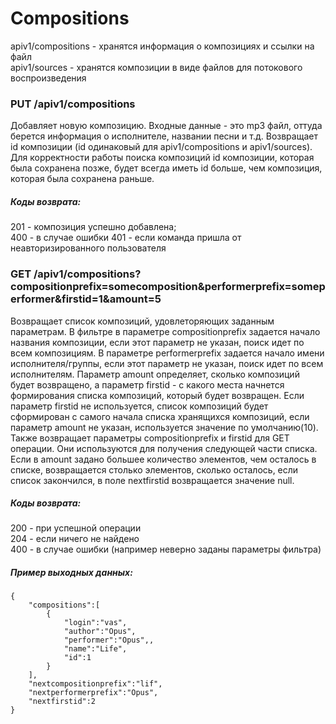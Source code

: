 # Compositions

apiv1/compositions - хранятся информация о композициях и ссылки на файл<br />
apiv1/sources - хранятся композиции в виде файлов для потокового воспроизведения

### PUT /apiv1/compositions

Добавляет новую композицию. Входные данные - это mp3 файл, оттуда берется информация о исполнителе, названии песни и т.д. 
Возвращает id композиции (id одинаковый для apiv1/compositions и apiv1/sources).
Для корректности работы поиска композиций id композиции, которая была сохранена позже,
будет всегда иметь id больше, чем композиция, которая была сохранена раньше.

##### Коды возврата:
201 - композиция успешно добавлена;<br />
400 - в случае ошибки
401 - если команда пришла от неавторизированного пользователя<br />

### GET /apiv1/compositions?compositionprefix=somecomposition&performerprefix=someperformer&firstid=1&amount=5

Возвращает список композиций, удовлеторяющих заданным параметрам. В фильтре в параметре compositionprefix задается начало названия композиции, если этот параметр не указан, поиск идет по всем композициям. В параметре performerprefix задается начало имени исполнителя/группы, если этот параметр не указан, поиск идет по всем исполнителям. Параметр amount определяет,
сколько композиций будет возвращено, а параметр firstid - с какого места начнется формирования списка композиций, 
который будет возвращен. Если параметр firstid не используется, список композиций будет сформирован с самого начала списка хранящихся композиций,
если параметр amount не указан, используется значение по умолчанию(10). Также возвращает
параметры compositionprefix и firstid для GET операции. Они используются для получения следующей части списка.
Если в amount задано большее количество элементов, чем осталось в списке, возвращается столько элементов,
сколько осталось, если список закончился, в поле nextfirstid возвращается значение null.

##### Коды возврата:
200 - при успешной операции<br />
204 - если ничего не найдено<br />
400 - в случае ошибки (например неверно заданы параметры фильтра)

##### Пример выходных данных:
    {
        "compositions":[
            {
                "login":"vas",
                "author":"Opus",
                "performer":"Opus",,
                "name":"Life",
                "id":1
            }
        ],
        "nextcompositionprefix":"lif",
        "nextperformerprefix":"Opus",
        "nextfirstid":2
    }
